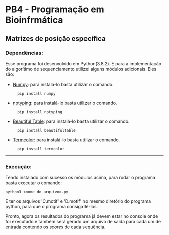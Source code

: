 # PB4 - Programação em Bioinfrmática
## Matrizes de posição específica

### Dependências:

Esse programa foi desenvolvido em Python(3.8.2). E para a implementação do algorítimo de sequenciamento utilizei alguns módulos adicionais. Eles são:

- [Numpy](https://numpy.org/): para instalá-lo basta utilizar o comando.

        pip install numpy

- [nptyping](https://pypi.org/project/nptyping/): para instalá-lo basta utilizar o comando.

        pip install nptyping

- [Beautiful Table](https://pypi.org/project/beautifultable/): para instalá-lo basta utilizar o comando.

        pip install beautifultable

- [Termcolor](https://pypi.org/project/termcolor/): para instalá-lo basta utilizar o comando.

        pip install termcolor

---
### Execução:

Tendo instalado com sucesso os módulos acima, para rodar o programa basta executar o comando:

    python3 <nome do arquivo>.py

E ter os arquivos 'C.motif' e 'D.motif' no mesmo diretório do programa python, para que o programa consiga lê-los.

Pronto, agora os resultados do programa já devem estar no console onde foi executado e também será gerado um arquivo de saída para cada um de entrada contendo os *scores* de cada sequência.
